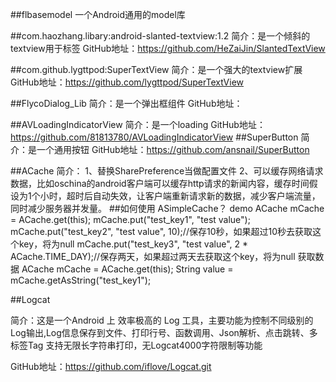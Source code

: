 ##flbasemodel
一个Android通用的model库

##com.haozhang.libary:android-slanted-textview:1.2
简介：是一个倾斜的textview用于标签
GitHub地址：https://github.com/HeZaiJin/SlantedTextView

##com.github.lygttpod:SuperTextView
简介：是一个强大的textview扩展
GitHub地址：https://github.com/lygttpod/SuperTextView

##FlycoDialog_Lib
简介：是一个弹出框组件
GitHub地址：

##AVLoadingIndicatorView
简介：是一个loading
GitHub地址：https://github.com/81813780/AVLoadingIndicatorView
##SuperButton
简介：是一个通用按钮
GitHub地址：https://github.com/ansnail/SuperButton

##ACache
简介：
1、替换SharePreference当做配置文件
2、可以缓存网络请求数据，比如oschina的android客户端可以缓存http请求的新闻内容，缓存时间假设为1个小时，超时后自动失效，让客户端重新请求新的数据，减少客户端流量，同时减少服务器并发量。
##如何使用 ASimpleCache？ demo
ACache mCache = ACache.get(this);
mCache.put("test_key1", "test value");
mCache.put("test_key2", "test value", 10);//保存10秒，如果超过10秒去获取这个key，将为null
mCache.put("test_key3", "test value", 2 * ACache.TIME_DAY);//保存两天，如果超过两天去获取这个key，将为null
获取数据
ACache mCache = ACache.get(this);
String value = mCache.getAsString("test_key1");

##Logcat

简介：这是一个Android 上 效率极高的 Log 工具，主要功能为控制不同级别的Log输出,Log信息保存到文件、打印行号、函数调用、Json解析、点击跳转、多标签Tag 支持无限长字符串打印，无Logcat4000字符限制等功能

GitHub地址：https://github.com/iflove/Logcat.git



